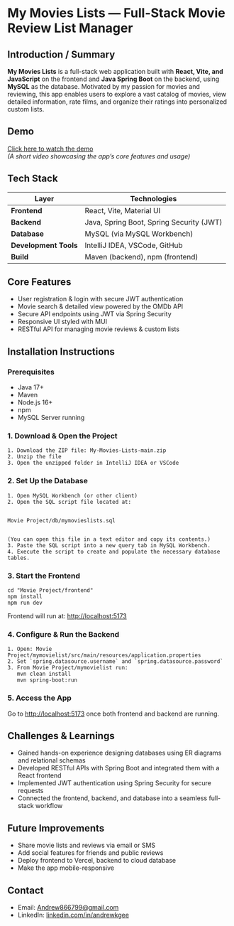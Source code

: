 # My Movies Lists — Full-Stack Movie Review List Manager

## Introduction / Summary

**My Movies Lists** is a full-stack web application built with **React, Vite, and JavaScript** on the frontend and **Java Spring Boot** on the backend, using **MySQL** as the database. Motivated by my passion for movies and reviewing, this app enables users to explore a vast catalog of movies, view detailed information, rate films, and organize their ratings into personalized custom lists.

## Demo

[Click here to watch the demo](https://youtu.be/9AYR0rqFDvc)  
*(A short video showcasing the app’s core features and usage)*

## Tech Stack

| Layer      | Technologies |
|------------|--------------|
| **Frontend**  | React, Vite, Material UI |
| **Backend**   | Java, Spring Boot, Spring Security (JWT) |
| **Database**  | MySQL (via MySQL Workbench) |
| **Development Tools**     | IntelliJ IDEA, VSCode, GitHub |
| **Build**     | Maven (backend), npm (frontend) |

## Core Features

- User registration & login with secure JWT authentication  
- Movie search & detailed view powered by the OMDb API  
- Secure API endpoints using JWT via Spring Security
- Responsive UI styled with MUI  
- RESTful API for managing movie reviews & custom lists  

## Installation Instructions

### Prerequisites

- Java 17+  
- Maven  
- Node.js 16+  
- npm  
- MySQL Server running

### 1. Download & Open the Project

```
1. Download the ZIP file: My-Movies-Lists-main.zip
2. Unzip the file
3. Open the unzipped folder in IntelliJ IDEA or VSCode
```

### 2. Set Up the Database

```
1. Open MySQL Workbench (or other client)
2. Open the SQL script file located at:


Movie Project/db/mymovieslists.sql


(You can open this file in a text editor and copy its contents.)
3. Paste the SQL script into a new query tab in MySQL Workbench.
4. Execute the script to create and populate the necessary database tables.
```

### 3. Start the Frontend

```
cd "Movie Project/frontend"
npm install
npm run dev
```
Frontend will run at: [http://localhost:5173](http://localhost:5173)

### 4. Configure & Run the Backend

```
1. Open: Movie Project/mymovielist/src/main/resources/application.properties
2. Set `spring.datasource.username` and `spring.datasource.password`
3. From Movie Project/mymovielist run:
   mvn clean install
   mvn spring-boot:run
```

### 5. Access the App

Go to [http://localhost:5173](http://localhost:5173) once both frontend and backend are running.

## Challenges & Learnings

- Gained hands-on experience designing databases using ER diagrams and relational schemas 
- Developed RESTful APIs with Spring Boot and integrated them with a React frontend
- Implemented JWT authentication using Spring Security for secure requests
- Connected the frontend, backend, and database into a seamless full-stack workflow

## Future Improvements

- Share movie lists and reviews via email or SMS  
- Add social features for friends and public reviews  
- Deploy frontend to Vercel, backend to cloud database  
- Make the app mobile-responsive

## Contact

- Email: [Andrew866799@gmail.com](mailto:Andrew866799@gmail.com)  
- LinkedIn: [linkedin.com/in/andrewkgee](https://www.linkedin.com/in/andrewkgee)
